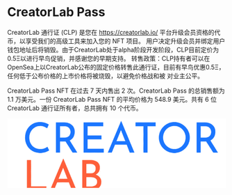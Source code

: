 # CreatorLab Pass

CreatorLab 通行证 (CLP) 是您在 https://creatorlab.io/ 平台升级会员资格的代币，以享受我们的高级工具来加入您的 NFT 项目。 用户决定升级会员并绑定用户钱包地址后将销毁。由于CreatorLab处于alpha阶段开发阶段，CLP目前定价为0.5Ξ以进行早鸟促销，并感谢您的早期支持。 转售政策：CLP持有者可以在OpenSea上以CreatorLab公布的固定价格转售此通行证，目前有早鸟优惠0.5Ξ，任何低于公布价格的上市价格将被烧毁，以避免价格战和被 对业主公平。

CreatorLab Pass NFT 在过去 7 天内售出 2 次。CreatorLab Pass 的总销售额为 1.1 万美元。一份 CreatorLab Pass NFT 的平均价格为 548.9 美元。共有 6 位 CreatorLab 通行证所有者，总共拥有 10 个代币。

![NFT](微信截图_20220825174441.png)


